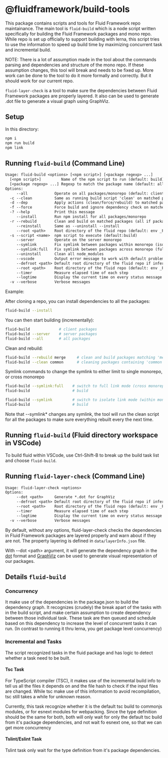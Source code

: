 # @fluidframework/build-tools

This package contains scripts and tools for Fluid Framework repo maintainance.  The main tool is `fluid-build` which is a node script written specifically for building the Fluid Framework packages and mono repo. While repo is set up officially to support building with lerna, this script tries to use the information to speed up build time by maximizing concurrent task and incremental build.

NOTE: There is a lot of assumption made in the tool about the commands parsing and dependencies and structure of the mono repo.  If these assumption changes, this tool will break and needs to be fixed up.  More work can be done to the tool to do it more formally and correctly.  But it should work for our current repo.

`fluid-layer-check` is a tool to make sure the dependencies between Fluid Framework packages are properly layered.  It also can be used to generate .dot file to generate a visual graph using GraphViz.


## Setup

In this directory:

```sh
npm i
npm run build
npm link
```

## Running `fluid-build` (Command Line)

```txt
Usage: fluid-build <options> [<npm script>] [<package regexp> ...]
  [<npm script>]         Name of the npm script to run (default: build)
  [<package regexp> ...] Regexp to match the package name (default: all packages)
Options:
     --all            Operate on all packages/monorepo (default: client monorepo)
  -c --clean          Same as running build script 'clean' on matched packages (all if package regexp is not specified)
  -d --dep            Apply actions (clean/force/rebuild) to matched packages and their dependent packages
  -f --force          Force build and ignore dependency check on matched packages (all if package regexp is not specified)
  -? --help           Print this message
     --install        Run npm install for all packages/monorepo
  -r --rebuild        Clean and build on matched packages (all if package regexp is not specified)
     --reinstall      Same as --uninstall --install
     --root <path>    Root directory of the fluid repo (default: env _FLUID_ROOT_)
  -s --script <name>  npm script to execute (default:build)
     --server         Operate on the server monorepo
     --symlink        Fix symlink between packages within monorepo (isolate mode)
     --symlink:full   Fix symlink between packages across monorepo (full mode)
     --uninstall      Clean all node_modules
     --vscode         Output error message to work with default problem matcher in vscode
     --defroot <path> Default root directory of the fluid repo if infer failed (default: env _FLUID_DEFAULT_ROOT_)
     --root <path>    Root directory of the fluid repo (default: env _FLUID_ROOT_)
     --timer          Measure elapsed time of each step
     --logtime        Display the current time on every status message for logging
  -v --verbose        Verbose messages
```

Example:

After cloning a repo, you can install dependencies to all the packages:

```sh
fluid-build --install
```

You can then start building (incrementally):

```sh
fluid-build             # client packages
fluid-build --server    # server packages
fluid-build --all       # all packages
```

Clean and rebuild:

```sh
fluid-build --rebuild merge     # clean and build packages matching 'merge' in any repo
fluid-build --clean common      # cleaning packages containing 'common' in any repo
```

Symlink commands to change the symlink to either limit to single monorepo, or cross monorepo

```sh
fluid-build --symlink:full    # switch to full link mode (cross monorepos)
fluid-build                   # build
```

```sh
fluid-build --symlink         # switch to isolate link mode (within monorepo)
fluid-build                   # build
```

Note that --symlink* changes any symlink, the tool will run the clean script for all the packages to make sure everything rebuilt every the next time.

## Running `fluid-build` (Fluid directory workspace in VSCode)

To build fluid within VSCode, use Ctrl-Shift-B to break up the build task list and choose `fluid-build`.

## Running `fluid-layer-check` (Command Line)

```txt
Usage: fluid-layer-check <options>
Options:
     --dot <path>     Generate *.dot for GraphViz
     --defroot <path> Default root directory of the fluid repo if infer failed (default: env _FLUID_DEFAULT_ROOT_)
     --root <path>    Root directory of the fluid repo (default: env _FLUID_ROOT_)
     --timer          Measure elapsed time of each step
     --logtime        Display the current time on every status message for logging
  -v --verbose        Verbose messages
```

By default, without any options, fluid-layer-check checks the dependencies in Fluid Framework packages are layered properly and warn about if they are not. The property layering is defined in `data/layerInfo.json` file.

With --dot &lt;path&gt; argument, it will generate the dependency graph in the [dot](https://graphviz.gitlab.io/_pages/doc/info/lang.html) format and [GraphViz](https://graphviz.org/) can be used to generate visual representation of our packages.

## Details `fluid-build`

### Concurrency

It make use of the dependencies in the package.json to build the dependency graph.  It recognizes (crudely) the break apart of the tasks with in the build script, and make certain assumption to create dependency between those individual task. These task are then queued and schedule based on this dependency to increase the level of concurrent tasks it can run.  (In contrast to running it thru lerna, you get package level concurrency)

### Incremental and Tasks

The script recognized tasks in the fluid package and has logic to detect whether a task need to be built.

#### Tsc Task

For TypeScript compiler (TSC), it makes use of the incremental build info to tell us all the files it depends on and the file hash to check if the input files are changed.
While tsc make use of this information to avoid recompilation, tsc still takes a while for unknown reason.

Currently, this task recognize whether it is the default tsc build to commonjs modules, or for esnext modules for webpacking.  Since the type definition should be the same for both, both will only wait for only the default tsc build from it's package dependencies, and not wait fo esnext one, so that we can get more concurrency

#### Tslint/Eslint Task

Tslint task only wait for the type definition from it's package dependencies.
